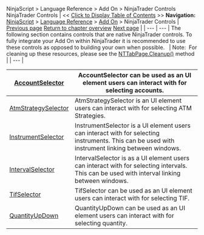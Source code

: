 ﻿
NinjaScript \> Language Reference \> Add On \> NinjaTrader Controls
NinjaTrader Controls
| \<\< [Click to Display Table of Contents](controls.md) \>\> **Navigation:**     [NinjaScript](ninjascript.md) \> [Language Reference](language_reference_wip.md) \> [Add On](add_on.md) \> NinjaTrader Controls | [Previous page](add_on.md) [Return to chapter overview](add_on.md) [Next page](accountselector.md) |
| --- | --- |
The following section contains controls that are native NinjaTrader controls. To fully integrate your Add On within NinjaTrader it is recommended to use these controls as opposed to building your own when possible.
 
| Note:  For cleaning up these resources, please see the [NTTabPage.Cleanup()](nttabpage_cleanup.md) method |
| --- |

| [AccountSelector](accountselector.md) | AccountSelector can be used as an UI element users can interact with for selecting accounts. |
| --- | --- |
| [AtmStrategySelector](atmstrategyselector.md) | AtmStrategySelector is an UI element users can interact with for selecting ATM Strategies. |
| [InstrumentSelector](instrumentselector.md) | InstrumentSelector is a UI element users can interact with for selecting instruments. This can be used with instrument linking between windows. |
| [IntervalSelector](intervalselector.md) | IntervalSelector is as a UI element users can interact with for selecting intervals. This can be used with interval linking between windows. |
| [TifSelector](tifselector.md) | TifSelector can be used as an UI element users can interact with for selecting TIF. |
| [QuantityUpDown](quantityupdown.md) | QuantityUpDown can be used as an UI element users can interact with for selecting quantity. |

